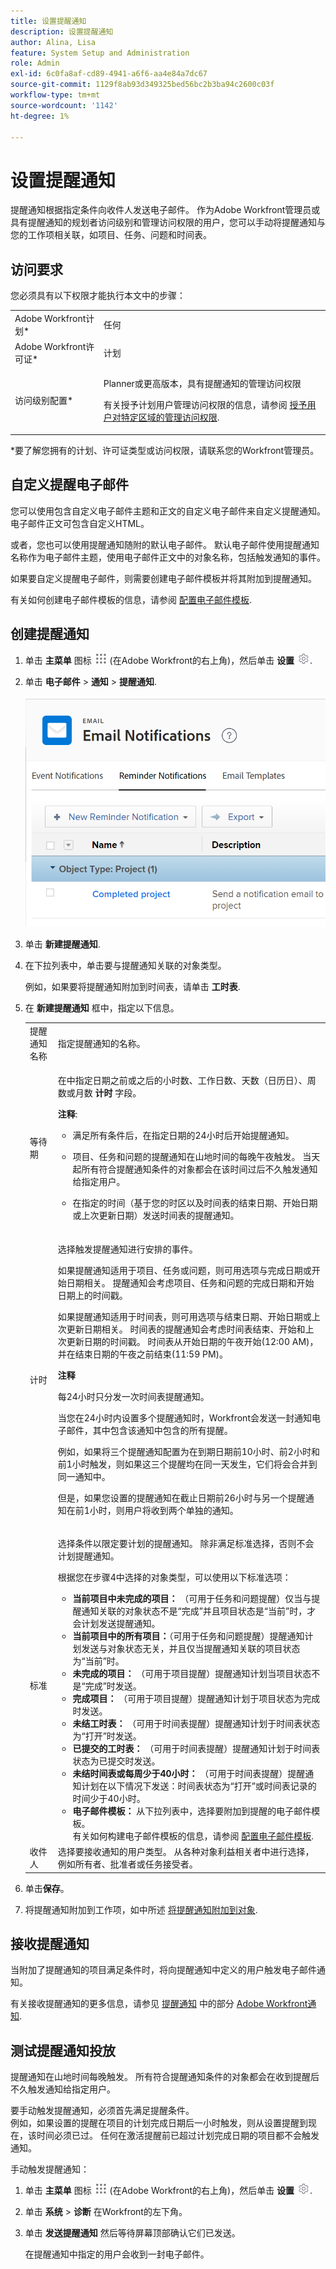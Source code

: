 ```yaml
---
title: 设置提醒通知
description: 设置提醒通知
author: Alina, Lisa
feature: System Setup and Administration
role: Admin
exl-id: 6c0fa8af-cd89-4941-a6f6-aa4e84a7dc67
source-git-commit: 1129f8ab93d349325bed56bc2b3ba94c2600c03f
workflow-type: tm+mt
source-wordcount: '1142'
ht-degree: 1%

---
```


# 设置提醒通知

提醒通知根据指定条件向收件人发送电子邮件。 作为Adobe Workfront管理员或具有提醒通知的规划者访问级别和管理访问权限的用户，您可以手动将提醒通知与您的工作项相关联，如项目、任务、问题和时间表。

<!--
DRAFTED IN FLARE:
An example of how this can be used would be helpful here and/or in the section </span>
<a href="../../../workfront-basics/using-notifications/wf-notifications.md#reminder-notifications" class="MCXref xref">Reminder notifications</a>
 in </span>
<a href="../../../workfront-basics/using-notifications/wf-notifications.md" class="MCXref xref">Adobe Workfront notifications</a>

-->

## 访问要求

您必须具有以下权限才能执行本文中的步骤：

<table style="table-layout:auto"> 
 <col> 
 <col> 
 <tbody> 
  <tr> 
   <td role="rowheader">Adobe Workfront计划*</td> 
   <td>任何</td> 
  </tr> 
  <tr> 
   <td role="rowheader">Adobe Workfront许可证*</td> 
   <td>计划</td> 
  </tr> 
  <tr> 
   <td role="rowheader">访问级别配置*</td> 
   <td> <p>Planner或更高版本，具有提醒通知的管理访问权限</p> <p>有关授予计划用户管理访问权限的信息，请参阅 <a href="../../../administration-and-setup/add-users/configure-and-grant-access/grant-users-admin-access-certain-areas.md" class="MCXref xref">授予用户对特定区域的管理访问权限</a>.</p> </td> 
  </tr> 
 </tbody> 
</table>

&#42;要了解您拥有的计划、许可证类型或访问权限，请联系您的Workfront管理员。

## 自定义提醒电子邮件

您可以使用包含自定义电子邮件主题和正文的自定义电子邮件来自定义提醒通知。 电子邮件正文可包含自定义HTML。

或者，您也可以使用提醒通知随附的默认电子邮件。 默认电子邮件使用提醒通知名称作为电子邮件主题，使用电子邮件正文中的对象名称，包括触发通知的事件。

如果要自定义提醒电子邮件，则需要创建电子邮件模板并将其附加到提醒通知。

有关如何创建电子邮件模板的信息，请参阅 [配置电子邮件模板](../../../administration-and-setup/manage-workfront/emails/configure-email-templates.md).

## 创建提醒通知

1. 单击 **主菜单** 图标 ![](assets/main-menu-icon.png) (在Adobe Workfront的右上角)，然后单击 **设置** ![](assets/gear-icon-settings.png).

1. 单击 **电子邮件** > **通知** > **提醒通知**.

   ![](assets/remider-notifications-tab-in-setup-email-notifications-area.png)

1. 单击 **新建提醒通知**.

1. 在下拉列表中，单击要与提醒通知关联的对象类型。

   例如，如果要将提醒通知附加到时间表，请单击 **工时表**.

1. 在 **新建提醒通知** 框中，指定以下信息。

   <table style="table-layout:auto"> 
    <col> 
    <col> 
    <tbody> 
     <tr> 
      <td role="rowheader">提醒通知名称</td> 
      <td>指定提醒通知的名称。</td> 
     </tr> 
     <tr> 
      <td role="rowheader">等待期</td> 
      <td> <p>在中指定日期之前或之后的小时数、工作日数、天数（日历日）、周数或月数 <strong>计时</strong> 字段。</p> <p><b>注释</b>:  
        <ul> 
         <li> <p>满足所有条件后，在指定日期的24小时后开始提醒通知。</p> </li> 
         <li> <p>项目、任务和问题的提醒通知在山地时间的每晚午夜触发。 当天起所有符合提醒通知条件的对象都会在该时间过后不久触发通知给指定用户。</p> </li> 
         <li> <p>在指定的时间（基于您的时区以及时间表的结束日期、开始日期或上次更新日期）发送时间表的提醒通知。</p> </li> 
        </ul> </p> </td> 
     </tr> 
     <tr> 
      <td role="rowheader">计时</td> 
      <td> <p>选择触发提醒通知进行安排的事件。</p> <p>如果提醒通知适用于项目、任务或问题，则可用选项与完成日期或开始日期相关。 提醒通知会考虑项目、任务和问题的完成日期和开始日期上的时间戳。</p>

   <p>如果提醒通知适用于时间表，则可用选项与结束日期、开始日期或上次更新日期相关。 时间表的提醒通知会考虑时间表结束、开始和上次更新日期的时间戳。 时间表从开始日期的午夜开始(12:00 AM)，并在结束日期的午夜之前结束(11:59 PM)。</p>

   <p><b>注释</b></p>
      <p>每24小时只分发一次时间表提醒通知。</p> <p>当您在24小时内设置多个提醒通知时，Workfront会发送一封通知电子邮件，其中包含该通知中包含的所有提醒。</p>
      <p>例如，如果将三个提醒通知配置为在到期日期前10小时、前2小时和前1小时触发，则如果这三个提醒均在同一天发生，它们将会合并到同一通知中。</p> <p>但是，如果您设置的提醒通知在截止日期前26小时与另一个提醒通知在前1小时，则用户将收到两个单独的通知。 </p>

   </td> 
     </tr> 
     <tr> 
      <td role="rowheader">标准</td> 
      <td> <p>选择条件以限定要计划的提醒通知。 除非满足标准选择，否则不会计划提醒通知。</p> <p>根据您在步骤4中选择的对象类型，可以使用以下标准选项：</p> 
       <ul> 
        <li><strong>当前项目中未完成的项目：</strong> （可用于任务和问题提醒）仅当与提醒通知关联的对象状态不是“完成”并且项目状态是“当前”时，才会计划发送提醒通知。</li> 
        <li><strong>当前项目中的所有项目：</strong>（可用于任务和问题提醒）提醒通知计划发送与对象状态无关，并且仅当提醒通知关联的项目状态为“当前”时。</li> 
        <li><strong>未完成的项目：</strong> （可用于项目提醒）提醒通知计划当项目状态不是“完成”时发送。</li> 
        <li><strong>完成项目：</strong> （可用于项目提醒）提醒通知计划于项目状态为完成时发送。</li> 
        <li><strong>未结工时表：</strong> （可用于时间表提醒）提醒通知计划于时间表状态为“打开”时发送。</li> 
        <li><strong>已提交的工时表：</strong> （可用于时间表提醒）提醒通知计划于时间表状态为已提交时发送。</li> 
        <li><strong>未结时间表或每周少于40小时：</strong> （可用于时间表提醒）提醒通知计划在以下情况下发送：时间表状态为“打开”或时间表记录的时间少于40小时。</li> 
        <li><strong>电子邮件模板：</strong> 从下拉列表中，选择要附加到提醒的电子邮件模板。<br>有关如何构建电子邮件模板的信息，请参阅 <a href="../../../administration-and-setup/manage-workfront/emails/configure-email-templates.md" class="MCXref xref">配置电子邮件模板</a>.</li> 
       </ul> </td> 
     </tr> 
     <tr> 
      <td role="rowheader">收件人</td> 
      <td>选择要接收通知的用户类型。 从各种对象利益相关者中进行选择，例如所有者、批准者或任务接受者。</td> 
     </tr> 
    </tbody> 
   </table>

1. 单击&#x200B;**保存**。
1. 将提醒通知附加到工作项，如中所述 [将提醒通知附加到对象](../../../workfront-basics/using-notifications/attach-reminder-notification-object.md).

## 接收提醒通知

当附加了提醒通知的项目满足条件时，将向提醒通知中定义的用户触发电子邮件通知。

有关接收提醒通知的更多信息，请参见 [提醒通知](../../../workfront-basics/using-notifications/wf-notifications.md#reminder-notifications) 中的部分 [Adobe Workfront通知](../../../workfront-basics/using-notifications/wf-notifications.md).

## 测试提醒通知投放

提醒通知在山地时间每晚触发。 所有符合提醒通知条件的对象都会在收到提醒后不久触发通知给指定用户。

要手动触发提醒通知，必须首先满足提醒条件。\
例如，如果设置的提醒在项目的计划完成日期后一小时触发，则从设置提醒到现在，该时间必须已过。 任何在激活提醒前已超过计划完成日期的项目都不会触发通知。

手动触发提醒通知：

1. 单击 **主菜单** 图标 ![](assets/main-menu-icon.png) (在Adobe Workfront的右上角)，然后单击 **设置** ![](assets/gear-icon-settings.png).

1. 单击 **系统** > **诊断** 在Workfront的左下角。

1. 单击 **发送提醒通知** 然后等待屏幕顶部确认它们已发送。

   在提醒通知中指定的用户会收到一封电子邮件。
